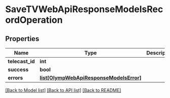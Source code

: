 # SaveTVWebApiResponseModelsRecordOperation

## Properties
Name | Type | Description | Notes
------------ | ------------- | ------------- | -------------
**telecast_id** | **int** |  | [optional] 
**success** | **bool** |  | [optional] 
**errors** | [**list[OlympWebApiResponseModelsError]**](OlympWebApiResponseModelsError.md) |  | [optional] 

[[Back to Model list]](../README.md#documentation-for-models) [[Back to API list]](../README.md#documentation-for-api-endpoints) [[Back to README]](../README.md)


